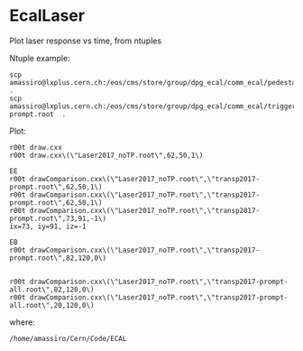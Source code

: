 # EcalLaser

Plot laser response vs time, from ntuples

Ntuple example:

    scp amassiro@lxplus.cern.ch:/eos/cms/store/group/dpg_ecal/comm_ecal/pedestals_gainratio/Laser2017_noTP.root .
    scp amassiro@lxplus.cern.ch:/eos/cms/store/group/dpg_ecal/comm_ecal/trigger/lkardapo/tuples/transp2017-prompt.root  .

Plot:

    r00t draw.cxx
    r00t draw.cxx\(\"Laser2017_noTP.root\",62,50,1\)
    
    EE
    r00t drawComparison.cxx\(\"Laser2017_noTP.root\",\"transp2017-prompt.root\",62,50,1\)
    r00t drawComparison.cxx\(\"Laser2017_noTP.root\",\"transp2017-prompt.root\",62,50,1\)
    r00t drawComparison.cxx\(\"Laser2017_noTP.root\",\"transp2017-prompt.root\",73,91,-1\)
    ix=73, iy=91, iz=-1
    
    EB
    r00t drawComparison.cxx\(\"Laser2017_noTP.root\",\"transp2017-prompt.root\",82,120,0\)
    
    
    r00t drawComparison.cxx\(\"Laser2017_noTP.root\",\"transp2017-prompt-all.root\",82,120,0\)
    r00t drawComparison.cxx\(\"Laser2017_noTP.root\",\"transp2017-prompt-all.root\",20,120,0\)
    
    
    
    
    
where:

    /home/amassiro/Cern/Code/ECAL